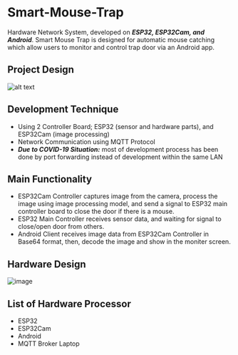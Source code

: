 # Smart-Mouse-Trap
Hardware Network System, developed on ***ESP32, ESP32Cam, and Android***. Smart Mouse Trap is designed for automatic mouse catching which allow users to monitor and control trap door via an Android app.

## Project Design
![alt text](https://cdn.discordapp.com/attachments/935406204002369586/981036279221338112/unknown.png)

## Development Technique
  - Using 2 Controller Board; ESP32 (sensor and hardware parts), and ESP32Cam (image processing)
  - Network Communication using MQTT Protocol
  - ***Due to COVID-19 Situation:*** most of development process has been done by port forwarding instead of development within the same LAN

## Main Functionality
  - ESP32Cam Controller captures image from the camera, process the image using image processing model, and send a signal to ESP32 main controller board to close the door if there is a mouse.
  - ESP32 Main Controller receives sensor data,  and waiting for signal to close/open door from others.
  - Android Client receives image data from ESP32Cam Controller in Base64 format, then, decode the image and show in the moniter screen.

## Hardware Design
![image](https://user-images.githubusercontent.com/79203105/171089746-d55ef60b-faa0-4cf6-8781-1d1dd081929b.png)

## List of Hardware Processor
  - ESP32
  - ESP32Cam
  - Android
  - MQTT Broker Laptop

